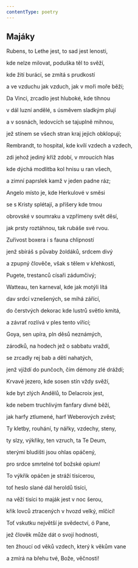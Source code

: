 ```yaml
---
contentType: poetry
---
```


<section>

## Majáky

Rubens, to Lethe jest, to sad jest lenosti,

kde nelze milovat, poduška těl to svěží,

kde žití burácí, se zmítá s prudkostí

a ve vzduchu jak vzduch, jak v moři moře běží;

</section>

<section>

Da Vinci, zrcadlo jest hluboké, kde tíhnou

v dál luzní andělé, s úsměvem sladkým plují

a v sosnách, ledovcích se tajuplně mihnou,

jež stínem se všech stran kraj jejich obklopují;

</section>

<section>

Rembrandt, to hospital, kde kvílí vzdech a vzdech,

zdi jehož jediný kříž zdobí, v mroucích hlas

kde dýchá modlitba kol hnisu u ran všech,

a zimní paprslek kamž v jeden padne ráz;

</section>

<section>

Angelo místo je, kde Herkulové v směsi

se s Kristy splétají, a příšery kde tmou

obrovské v soumraku a vzpřímeny svět děsí,

jak prsty roztáhnou, tak rubáše své rvou.

</section>

<section>

Zuřivost boxera i s fauna chlipností

jenž sbíráš s půvaby žoldáků, srdcem divý

a zpupný člověče, však s tělem v křehkosti,

Pugete, trestanců císaři zádumčivý;

</section>

<section>

Watteau, ten karneval, kde jak motýli lítá

dav srdcí vznešených, se míhá zářící,

do čerstvých dekorac kde lustrů světlo kmitá,

a závrať rozlívá v ples tento vířící;

</section>

<section>

Goya, sen upíra, pln děsů neznámých,

zárodků, na hodech jež o sabbatu vraždí,

se zrcadly rej bab a dětí nahatých,

jenž vjíždí do punčoch, čím démony zlé dráždí;

</section>

<section>

Krvavé jezero, kde sosen stín vždy svěží,

kde byt zlých Andělů, to Delacroix jest,

kde nebem truchlivým fanfary divné běží,

jak harfy ztlumené, harf Weberových zvěst;

</section>

<section>

Ty kletby, rouhání, ty nářky, vzdechy, steny,

ty slzy, výkřiky, ten vzruch, ta Te Deum,

sterými bludišti jsou ohlas opáčený,

pro srdce smrtelné toť božské opium!

</section>

<section>

To výkřik opáčen je stráží tísícerou,

toť heslo slané dál heroldů tisíci,

na věží tisíci to maják jest v noc šerou,

křik lovců ztracených v hvozd velký, mlčící!

</section>

<section>

Toť vskutku největší je svědectví, ó Pane,

jež člověk může dát o svojí hodnosti,

ten žhoucí od věků vzdech, který k věkům vane

a zmírá na břehu tvé, Bože, věčnosti!

</section>
